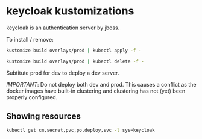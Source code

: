 # keycloak kustomizations
keycloak is an authentication server by jboss.

To install / remove:
```sh
kustomize build overlays/prod | kubectl apply -f -

kustomize build overlays/prod | kubectl delete -f -
```
Subtitute prod for dev to deploy a dev server.

*IMPORTANT*: Do not deploy both dev and prod.
This causes a conflict as the docker images have
built-in clustering and clustering has not (yet)
been properly configured.

## Showing resources

```sh
kubectl get cm,secret,pvc,po,deploy,svc -l sys=keycloak
```
